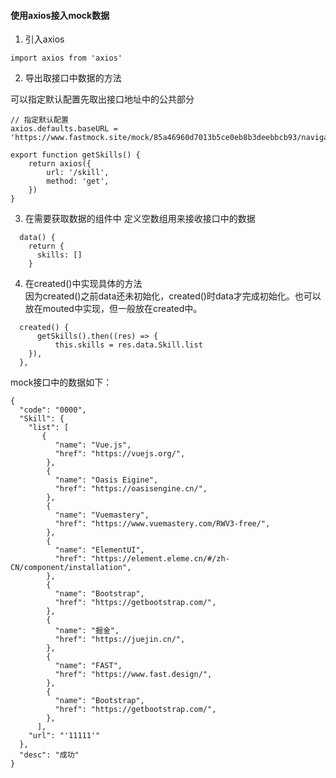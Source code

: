 #### 使用axios接入mock数据
1. 引入axios
```
import axios from 'axios'
```
2. 导出取接口中数据的方法

可以指定默认配置先取出接口地址中的公共部分
```
// 指定默认配置  
axios.defaults.baseURL = 'https://www.fastmock.site/mock/85a46960d7013b5ce0eb8b3deebbcb93/navigation'

export function getSkills() {
    return axios({
        url: '/skill',
        method: 'get',
    })
}

```
3. 在需要获取数据的组件中 定义空数组用来接收接口中的数据
```
  data() {
    return {
      skills: []
    }
```
4. 在created()中实现具体的方法   
   因为created()之前data还未初始化，created()时data才完成初始化。也可以放在mouted中实现，但一般放在created中。
```
  created() {
      getSkills().then((res) => {
          this.skills = res.data.Skill.list
    }),
  },
```


mock接口中的数据如下：
```
{
  "code": "0000",
  "Skill": {
    "list": [
       {
          "name": "Vue.js",
          "href": "https://vuejs.org/",
        },
        {
          "name": "Oasis Eigine",
          "href": "https://oasisengine.cn/",
        },
        {
          "name": "Vuemastery",
          "href": "https://www.vuemastery.com/RWV3-free/",
        },
        {
          "name": "ElementUI",
          "href": "https://element.eleme.cn/#/zh-CN/component/installation",
        },
        {
          "name": "Bootstrap",
          "href": "https://getbootstrap.com/",
        },
        {
          "name": "掘金",
          "href": "https://juejin.cn/",
        },
        {
          "name": "FAST",
          "href": "https://www.fast.design/",
        },
        {
          "name": "Bootstrap",
          "href": "https://getbootstrap.com/",
        },
      ],
    "url": "'11111'"
  },
  "desc": "成功"
}
       
```